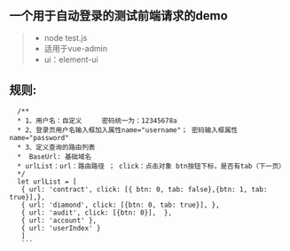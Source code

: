## 一个用于自动登录的测试前端请求的demo
> * node test.js
> * 适用于vue-admin 
> * ui：element-ui
## 规则:
 ```
   /**
   * 1、用户名：自定义     密码统一为：12345678a  
   * 2、登录页用户名输入框加入属性name="username"； 密码输入框属性name="password"
   * 3、定义查询的路由列表
   *  BaseUrl: 基础域名
   * urlList：url：路由路径 ； click：点击对象 btn按钮下标，是否有tab（下一页）
   */
   let urlList = [
    { url: 'contract', click: [{ btn: 0, tab: false},{btn: 1, tab: true}],},
    { url: 'diamond', click: [{btn: 0, tab: true}], }, 
    { url: 'audit', click: [{btn: 0}],  }, 
    { url: 'account' },
    { url: 'userIndex' }
    ]
    ```
  

